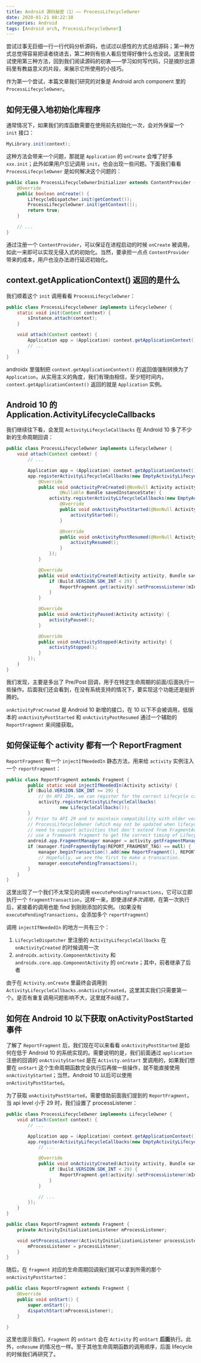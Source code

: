 ```yaml
---
title: Android 源码秘密（1）—— ProcessLifecycleOwner
date: 2020-01-21 08:22:18
categories: Android
tags: [Android arch, ProcessLifecycleOwner]
---
```


尝试过事无巨细一行一行代码分析源码，也试过以感性的方式总结源码；第一种方式总觉得容易把读者绕进去，第二种则有些人看后觉得好像什么也没说。这里我尝试使用第三种方法，回到我们阅读源码的初衷——学习如何写代码，只是摘抄出源码里有教益意义的片段，来展示它所使用的小技巧。

作为第一个尝试，本篇文章我们研究的对象是 Android arch component 里的 `ProcessLifecycleOwner`。

## 如何无侵入地初始化库程序

通常情况下，如果我们的库函数需要在使用前先初始化一次，会对外保留一个 `init` 接口：
```Java
MyLibrary.init(context);
```
这种方法会带来一个问题，那就是 `Application` 的 `onCreate` 会堆了好多 `xxx.init`；此外如果用户忘记调用 `init`，也会出现一些问题。下面我们看看 `ProcessLifecycleOwner` 是如何解决这个问题的：
```Java
public class ProcessLifecycleOwnerInitializer extends ContentProvider {
    @Override
    public boolean onCreate() {
        LifecycleDispatcher.init(getContext());
        ProcessLifecycleOwner.init(getContext());
        return true;
    }

    // ...
}
```
通过注册一个 `ContentProvider`，可以保证在进程启动的时候 `onCreate` 被调用，如此一来即可以实现无侵入式的初始化。当然，要承担一点点 `ContentProvider` 带来的成本，用户也没办法进行延迟初始化。

## context.getApplicationContext() 返回的是什么

我们顺着这个 `init` 调用看看 `ProcessLifecycleOwner`：
```Java
public class ProcessLifecycleOwner implements LifecycleOwner {
    static void init(Context context) {
        sInstance.attach(context);
    }

    void attach(Context context) {
        Application app = (Application) context.getApplicationContext();
        // ...
    }
}
```
androidx 里强制把 `context.getApplicationContext()` 的返回值强制转换为了 `Application`，从实用主义的角度，我们有理由相信，至少短时间内，`context.getApplicationContext()` 返回的就是 `Application` 实例。


## Android 10 的 Application.ActivityLifecycleCallbacks

我们继续往下看，会发现 `ActivityLifecycleCallbacks` 在 Android 10 多了不少新的生命周期回调：
```Java
public class ProcessLifecycleOwner implements LifecycleOwner {
    void attach(Context context) {
        // ...

        Application app = (Application) context.getApplicationContext();
        app.registerActivityLifecycleCallbacks(new EmptyActivityLifecycleCallbacks() {
            @Override
            public void onActivityPreCreated(@NonNull Activity activity,
                    @Nullable Bundle savedInstanceState) {
                activity.registerActivityLifecycleCallbacks(new EmptyActivityLifecycleCallbacks() {
                    @Override
                    public void onActivityPostStarted(@NonNull Activity activity) {
                        activityStarted();
                    }

                    @Override
                    public void onActivityPostResumed(@NonNull Activity activity) {
                        activityResumed();
                    }
                });
            }

            @Override
            public void onActivityCreated(Activity activity, Bundle savedInstanceState) {
                if (Build.VERSION.SDK_INT < 29) {
                    ReportFragment.get(activity).setProcessListener(mInitializationListener);
                }
            }

            @Override
            public void onActivityPaused(Activity activity) {
                activityPaused();
            }

            @Override
            public void onActivityStopped(Activity activity) {
                activityStopped();
            }
        });
    }
}
```

我们发现，主要是多出了 Pre/Post 回调，用于在特定生命周期的前面/后面执行一些操作。后面我们还会看到，在没有系统支持的情况下，要实现这个功能还是挺折腾的。

`onActivityPreCreated` 是 Android 10 新增的接口，在 10 以下不会被调用，低版本的 `onActivityPostStarted` 和 `onActivityPostResumed` 通过一个辅助的 `ReportFragment` 来间接获取。


## 如何保证每个 activity 都有一个 ReportFragment

`ReportFragment` 有一个 `injectIfNeededIn` 静态方法，用来给 `activity` 实例注入一个 `reportFragment`：
```Java
public class ReportFragment extends Fragment {
        public static void injectIfNeededIn(Activity activity) {
        if (Build.VERSION.SDK_INT >= 29) {
            // On API 29+, we can register for the correct Lifecycle callbacks directly
            activity.registerActivityLifecycleCallbacks(
                    new LifecycleCallbacks());
        }
        // Prior to API 29 and to maintain compatibility with older versions of
        // ProcessLifecycleOwner (which may not be updated when lifecycle-runtime is updated and
        // need to support activities that don't extend from FragmentActivity from support lib),
        // use a framework fragment to get the correct timing of Lifecycle events
        android.app.FragmentManager manager = activity.getFragmentManager();
        if (manager.findFragmentByTag(REPORT_FRAGMENT_TAG) == null) {
            manager.beginTransaction().add(new ReportFragment(), REPORT_FRAGMENT_TAG).commit();
            // Hopefully, we are the first to make a transaction.
            manager.executePendingTransactions();
        }
    }
}
```

这里出现了一个我们不太常见的调用 `executePendingTransactions`，它可以立即执行一个 `fragmentTransaction`，这样一来，即使*连续多次调用*，在第一次执行后，紧接着的调用也能 find 到刚刚添加的实例。（如果没有 `executePendingTransactions`，会添加多个 `reportFragment`）

调用 `injectIfNeededIn` 的地方一共有三个：
1. `LifecycleDispatcher` 里注册的 `ActivityLifecycleCallbacks` 在 `onActivityCreated` 的时候调用一次
2. `androidx.activity.ComponentActivity` 和 `androidx.core.app.ComponentActivity` 的 `onCreate`；其中，前者继承了后者

由于在 `Activity.onCreate` 里最终会调用到 `ActivityLifecycleCallbacks.onActivityCreated`，这里其实我们只需要第一个。是否有重复调用问题影响不大，这里就不纠结了。


## 如何在 Android 10 以下获取 onActivityPostStarted 事件

了解了 `ReportFragment` 后，我们现在可以来看看 `onActivityPostStarted` 是如何在低于 Android 10 的系统实现的。需要说明的是，我们前面通过 `application` 注册的回调的 `onActivityStarted` 是在 `Activity.onStart` 里调用的，如果我们想要在 `onStart` 这个生命周期函数完全执行后再做一些操作，就不能直接使用 `onActivityStarted`；当然，Android 10 以后可以使用 `onActivityPostStarted`。

为了获取 `onActivityPostStarted`，需要借助前面我们提到的 `ReportFragment`，当 api level 小于 29 时，我们设置了 processListener：
```Java
public class ProcessLifecycleOwner implements LifecycleOwner {
    void attach(Context context) {
        // ...

        Application app = (Application) context.getApplicationContext();
        app.registerActivityLifecycleCallbacks(new EmptyActivityLifecycleCallbacks() {
            // ...

            @Override
            public void onActivityCreated(Activity activity, Bundle savedInstanceState) {
                if (Build.VERSION.SDK_INT < 29) {
                    ReportFragment.get(activity).setProcessListener(mInitializationListener);
                }
            }

            // ...
        });
    }
}

public class ReportFragment extends Fragment {
    private ActivityInitializationListener mProcessListener;

    void setProcessListener(ActivityInitializationListener processListener) {
        mProcessListener = processListener;
    }
}
```

随后，在 `fragment` 对应的生命周期回调我们就可以拿到所需的那个 `onActivityPostStarted`：
```Java
public class ReportFragment extends Fragment {
    @Override
    public void onStart() {
        super.onStart();
        dispatchStart(mProcessListener);
    }

}
```

这里也提示我们，`Fragment` 的 `onStart` 会在 `Activity` 的 `onStart` **后面**执行。此外，`onResume` 的情况也一样。至于其他生命周期函数的调用顺序，后面 lifecycle 的时候我们再研究了。


